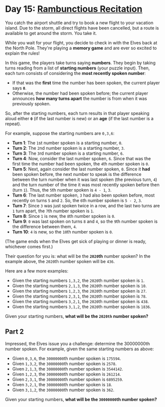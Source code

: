 # Day 15: [Rambunctious Recitation](https://adventofcode.com/2020/day/15)
You catch the airport shuttle and try to book a new flight to your vacation island. Due to the storm, all direct flights have been cancelled, but a route is available to get around the storm. You take it.

While you wait for your flight, you decide to check in with the Elves back at the North Pole. They're playing a **memory game** and are ever so excited to explain the rules!

In this game, the players take turns saying **numbers**. They begin by taking turns reading from a list of **starting numbers** (your puzzle input). Then, each turn consists of considering the **most recently spoken number**:
- If that was the **first** time the number has been spoken, the current player says **`0`**.
- Otherwise, the number had been spoken before; the current player announces **how many turns apart** the number is from when it was previously spoken.

So, after the starting numbers, each turn results in that player speaking aloud either **`0`** (if the last number is new) or an **age** (if the last number is a repeat).

For example, suppose the starting numbers are `0,3,6`:
- **Turn 1**: The `1`st number spoken is a starting number, `0`.
- **Turn 2**: The `2`nd number spoken is a starting number, `3`.
- **Turn 3**: The `3`rd number spoken is a starting number, `6`.
- **Turn 4**: Now, consider the last number spoken, `6`. Since that was the first time the number had been spoken, the `4`th number spoken is `0`.
- **Turn 5**: Next, again consider the last number spoken, `0`. Since it **had** been spoken before, the next number to speak is the difference between the turn number when it was last spoken (the previous turn, `4`) and the turn number of the time it was most recently spoken before then (turn `1`). Thus, the `5`th number spoken is `4 - 1`, `3`.
- **Turn 6**: The last number spoken, `3` had also been spoken before, most recently on turns `5` and `2`. So, the `6`th number spoken is `5 - 2`, `3`.
- **Turn 7**: Since `3` was just spoken twice in a row, and the last two turns are `1` turn apart, the `7`th number spoken is `1`.
- **Turn 8**: Since `1` is new, the `8`th number spoken is `0`.
- **Turn 9**: `0` was last spoken on turns `8` and `4`, so the `9`th number spoken is the difference between them, `4`.
- **Turn 10**: `4` is new, so the `10`th number spoken is `0`.

(The game ends when the Elves get sick of playing or dinner is ready, whichever comes first.)

Their question for you is: what will be the **`2020`th** number spoken? In the example above, the `2020`th number spoken will be `436`.

Here are a few more examples:
- Given the starting numbers `1,3,2`, the `2020`th number spoken is `1`.
- Given the starting numbers `2,1,3`, the `2020`th number spoken is `10`.
- Given the starting numbers `1,2,3`, the `2020`th number spoken is `27`.
- Given the starting numbers `2,3,1`, the `2020`th number spoken is `78`.
- Given the starting numbers `3,2,1`, the `2020`th number spoken is `438`.
- Given the starting numbers `3,1,2`, the `2020`th number spoken is `1836`.

Given your starting numbers, **what will be the `2020th` number spoken?**

## Part 2
Impressed, the Elves issue you a challenge: determine the 30000000th number spoken. For example, given the same starting numbers as above:
- Given `0,3,6`, the `30000000`th number spoken is `175594`.
- Given `1,3,2`, the `30000000`th number spoken is `2578`.
- Given `2,1,3`, the `30000000`th number spoken is `3544142`.
- Given `1,2,3`, the `30000000`th number spoken is `261214`.
- Given `2,3,1`, the `30000000`th number spoken is `6895259`.
- Given `3,2,1`, the `30000000`th number spoken is `18`.
- Given `3,1,2`, the `30000000`th number spoken is `362`.

Given your starting numbers, **what will be the `30000000`th number spoken?**
